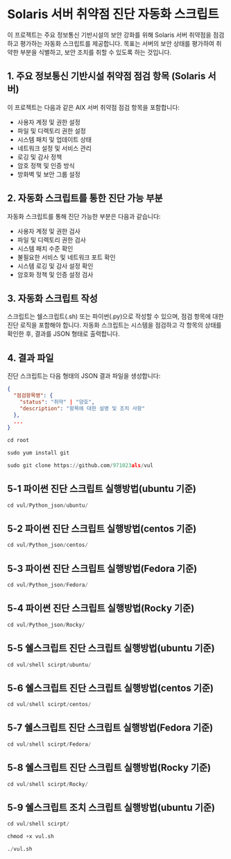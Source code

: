 # Solaris 서버 취약점 진단 자동화 스크립트

이 프로젝트는 주요 정보통신 기반시설의 보안 강화를 위해 Solaris 서버 취약점을 점검하고 평가하는 자동화 스크립트를 제공합니다. 목표는 서버의 보안 상태를 평가하여 취약한 부분을 식별하고, 보안 조치를 취할 수 있도록 하는 것입니다.

## 1. 주요 정보통신 기반시설 취약점 점검 항목 (Solaris 서버)

이 프로젝트는 다음과 같은 AIX 서버 취약점 점검 항목을 포함합니다:

- 사용자 계정 및 권한 설정
- 파일 및 디렉토리 권한 설정
- 시스템 패치 및 업데이트 상태
- 네트워크 설정 및 서비스 관리
- 로깅 및 감사 정책
- 암호 정책 및 인증 방식
- 방화벽 및 보안 그룹 설정

## 2. 자동화 스크립트를 통한 진단 가능 부분

자동화 스크립트를 통해 진단 가능한 부분은 다음과 같습니다:

- 사용자 계정 및 권한 검사
- 파일 및 디렉토리 권한 검사
- 시스템 패치 수준 확인
- 불필요한 서비스 및 네트워크 포트 확인
- 시스템 로깅 및 감사 설정 확인
- 암호화 정책 및 인증 설정 검사

## 3. 자동화 스크립트 작성

스크립트는 쉘스크립트(.sh) 또는 파이썬(.py)으로 작성할 수 있으며, 점검 항목에 대한 진단 로직을 포함해야 합니다. 자동화 스크립트는 시스템을 점검하고 각 항목의 상태를 확인한 후, 결과를 JSON 형태로 출력합니다.

## 4. 결과 파일

진단 스크립트는 다음 형태의 JSON 결과 파일을 생성합니다:

```json
{
  "점검항목명": {
    "status": "취약" | "양호",
    "description": "항목에 대한 설명 및 조치 사항"
  },
  ...
}
```


```python
cd root
```

```python
sudo yum install git
```

```python
sudo git clone https://github.com/971023als/vul
```
## 5-1 파이썬 진단 스크립트 실행방법(ubuntu 기준)
```python
cd vul/Python_json/ubuntu/
```

## 5-2 파이썬 진단 스크립트 실행방법(centos 기준)
```python
cd vul/Python_json/centos/
```

## 5-3 파이썬 진단 스크립트 실행방법(Fedora 기준)
```python
cd vul/Python_json/Fedora/
```

## 5-4 파이썬 진단 스크립트 실행방법(Rocky 기준)
```python
cd vul/Python_json/Rocky/
```

## 5-5 쉘스크립트 진단 스크립트 실행방법(ubuntu 기준)
```python
cd vul/shell scirpt/ubuntu/
```

## 5-6 쉘스크립트 진단 스크립트 실행방법(centos 기준)
```python
cd vul/shell scirpt/centos/
```

## 5-7 쉘스크립트 진단 스크립트 실행방법(Fedora 기준)
```python
cd vul/shell scirpt/Fedora/
```

## 5-8 쉘스크립트 진단 스크립트 실행방법(Rocky 기준)
```python
cd vul/shell scirpt/Rocky/
```

## 5-9 쉘스크립트 조치 스크립트 실행방법(ubuntu 기준)
```python
cd vul/shell scirpt/
```

```python
chmod +x vul.sh
```


```python
./vul.sh
```
